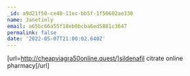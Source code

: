 ```yaml
---
_id: a9d21f50-ce48-11ec-bb5f-1f50602ae330
name: Janetinly
email: a65bc66a55f18eb0bcba6ed5881c3647
permalink: false
date: '2022-05-07T21:00:02.640Z'
---
```

[url=http://cheapviagra50online.quest/]sildenafil citrate online pharmacy[/url]
